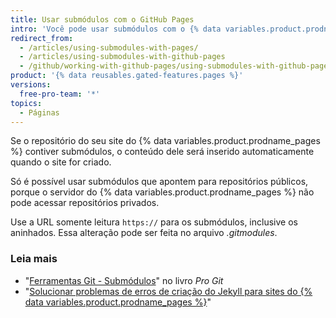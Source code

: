 ```yaml
---
title: Usar submódulos com o GitHub Pages
intro: 'Você pode usar submódulos com o {% data variables.product.prodname_pages %} para incluir outros projetos no código do seu site.'
redirect_from:
  - /articles/using-submodules-with-pages/
  - /articles/using-submodules-with-github-pages
  - /github/working-with-github-pages/using-submodules-with-github-pages
product: '{% data reusables.gated-features.pages %}'
versions:
  free-pro-team: '*'
topics:
  - Páginas
---
```

Se o repositório do seu site do {% data variables.product.prodname_pages %} contiver submódulos, o conteúdo dele será inserido automaticamente quando o site for criado.

Só é possível usar submódulos que apontem para repositórios públicos, porque o servidor do {% data variables.product.prodname_pages %} não pode acessar repositórios privados.

Use a URL somente leitura `https://` para os submódulos, inclusive os aninhados. Essa alteração pode ser feita no arquivo _.gitmodules_.

### Leia mais

- "[Ferramentas Git - Submódulos](https://git-scm.com/book/en/Git-Tools-Submodules)" no livro _Pro Git_
- "[Solucionar problemas de erros de criação do Jekyll para sites do {% data variables.product.prodname_pages %}](/articles/troubleshooting-jekyll-build-errors-for-github-pages-sites)"
